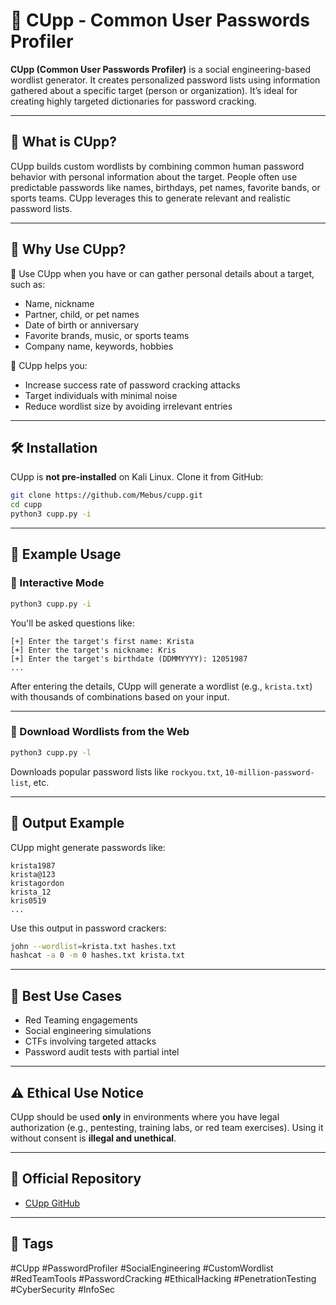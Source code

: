 # 👤 CUpp - Common User Passwords Profiler

**CUpp (Common User Passwords Profiler)** is a social engineering-based wordlist generator. It creates personalized password lists using information gathered about a specific target (person or organization). It’s ideal for creating highly targeted dictionaries for password cracking.

---

## 📌 What is CUpp?

CUpp builds custom wordlists by combining common human password behavior with personal information about the target. People often use predictable passwords like names, birthdays, pet names, favorite bands, or sports teams. CUpp leverages this to generate relevant and realistic password lists.

---

## 🎯 Why Use CUpp?

🔹 Use CUpp when you have or can gather personal details about a target, such as:

- Name, nickname
- Partner, child, or pet names
- Date of birth or anniversary
- Favorite brands, music, or sports teams
- Company name, keywords, hobbies

🔹 CUpp helps you:

- Increase success rate of password cracking attacks
- Target individuals with minimal noise
- Reduce wordlist size by avoiding irrelevant entries

---

## 🛠️ Installation

CUpp is **not pre-installed** on Kali Linux. Clone it from GitHub:

```bash
git clone https://github.com/Mebus/cupp.git
cd cupp
python3 cupp.py -i
```

---

## 📌 Example Usage

### 🔹 Interactive Mode

```bash
python3 cupp.py -i
```

You'll be asked questions like:

```
[+] Enter the target's first name: Krista
[+] Enter the target's nickname: Kris
[+] Enter the target's birthdate (DDMMYYYY): 12051987
...
```

After entering the details, CUpp will generate a wordlist (e.g., `krista.txt`) with thousands of combinations based on your input.

---

### 🔹 Download Wordlists from the Web

```bash
python3 cupp.py -l
```

Downloads popular password lists like `rockyou.txt`, `10-million-password-list`, etc.

---

## 📂 Output Example

CUpp might generate passwords like:

```
krista1987
krista@123
kristagordon
krista_12
kris0519
...
```

Use this output in password crackers:

```bash
john --wordlist=krista.txt hashes.txt
hashcat -a 0 -m 0 hashes.txt krista.txt
```

---

## 🧠 Best Use Cases

- Red Teaming engagements
- Social engineering simulations
- CTFs involving targeted attacks
- Password audit tests with partial intel

---

## ⚠️ Ethical Use Notice

CUpp should be used **only** in environments where you have legal authorization (e.g., pentesting, training labs, or red team exercises). Using it without consent is **illegal and unethical**.

---

## 🔗 Official Repository

- [CUpp GitHub](https://github.com/Mebus/cupp)

---

## 📌 Tags

#CUpp #PasswordProfiler #SocialEngineering #CustomWordlist #RedTeamTools #PasswordCracking #EthicalHacking #PenetrationTesting #CyberSecurity #InfoSec
